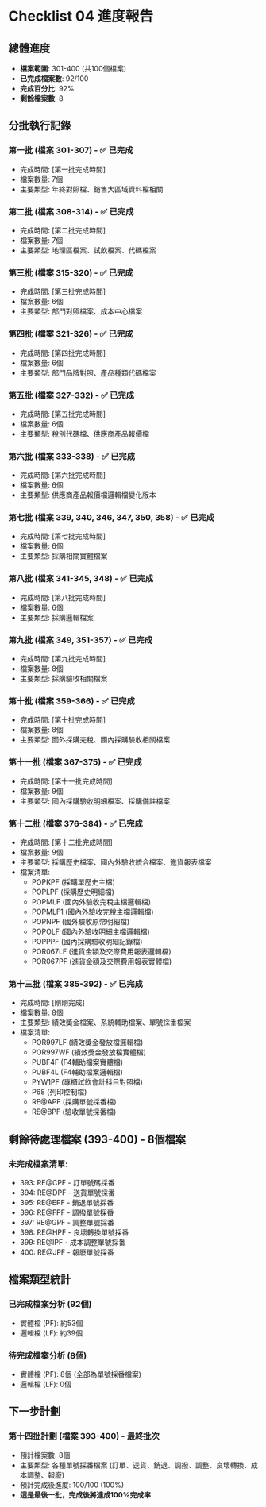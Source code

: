 # Checklist 04 進度報告

## 總體進度

- **檔案範圍**: 301-400 (共100個檔案)
- **已完成檔案數**: 92/100
- **完成百分比**: 92%
- **剩餘檔案數**: 8

## 分批執行記錄

### 第一批 (檔案 301-307) - ✅ 已完成
- 完成時間: [第一批完成時間]
- 檔案數量: 7個
- 主要類型: 年終對照檔、銷售大區域資料檔相關

### 第二批 (檔案 308-314) - ✅ 已完成
- 完成時間: [第二批完成時間]
- 檔案數量: 7個
- 主要類型: 地理區檔案、試飲檔案、代碼檔案

### 第三批 (檔案 315-320) - ✅ 已完成
- 完成時間: [第三批完成時間]
- 檔案數量: 6個
- 主要類型: 部門對照檔案、成本中心檔案

### 第四批 (檔案 321-326) - ✅ 已完成
- 完成時間: [第四批完成時間]
- 檔案數量: 6個
- 主要類型: 部門品牌對照、產品種類代碼檔案

### 第五批 (檔案 327-332) - ✅ 已完成
- 完成時間: [第五批完成時間]
- 檔案數量: 6個
- 主要類型: 稅別代碼檔、供應商產品報價檔

### 第六批 (檔案 333-338) - ✅ 已完成
- 完成時間: [第六批完成時間]
- 檔案數量: 6個
- 主要類型: 供應商產品報價檔邏輯檔變化版本

### 第七批 (檔案 339, 340, 346, 347, 350, 358) - ✅ 已完成
- 完成時間: [第七批完成時間]
- 檔案數量: 6個
- 主要類型: 採購相關實體檔案

### 第八批 (檔案 341-345, 348) - ✅ 已完成
- 完成時間: [第八批完成時間]
- 檔案數量: 6個
- 主要類型: 採購邏輯檔案

### 第九批 (檔案 349, 351-357) - ✅ 已完成
- 完成時間: [第九批完成時間]
- 檔案數量: 8個
- 主要類型: 採購驗收相關檔案

### 第十批 (檔案 359-366) - ✅ 已完成
- 完成時間: [第十批完成時間]
- 檔案數量: 8個
- 主要類型: 國外採購完稅、國內採購驗收相關檔案

### 第十一批 (檔案 367-375) - ✅ 已完成
- 完成時間: [第十一批完成時間]
- 檔案數量: 9個
- 主要類型: 國內採購驗收明細檔案、採購備註檔案

### 第十二批 (檔案 376-384) - ✅ 已完成
- 完成時間: [第十二批完成時間]
- 檔案數量: 9個
- 主要類型: 採購歷史檔案、國內外驗收統合檔案、進貨報表檔案
- 檔案清單:
  - POPKPF (採購單歷史主檔)
  - POPLPF (採購歷史明細檔)
  - POPMLF (國內外驗收完稅主檔邏輯檔)
  - POPMLF1 (國內外驗收完稅主檔邏輯檔)
  - POPNPF (國外驗收原幣明細檔)
  - POPOLF (國內外驗收明細主檔邏輯檔)
  - POPPPF (國內採購驗收明細記錄檔)
  - POR067LF (進貨金額及交際費用報表邏輯檔)
  - POR067PF (進貨金額及交際費用報表實體檔)

### 第十三批 (檔案 385-392) - ✅ 已完成
- 完成時間: [剛剛完成]
- 檔案數量: 8個
- 主要類型: 績效獎金檔案、系統輔助檔案、單號採番檔案
- 檔案清單:
  - POR997LF (績效獎金發放檔邏輯檔)
  - POR997WF (績效獎金發放檔實體檔)
  - PUBF4F (F4輔助檔案實體檔)
  - PUBF4L (F4輔助檔案邏輯檔)
  - PYW1PF (專櫃試飲會計科目對照檔)
  - P68 (列印控制檔)
  - RE@APF (採購單號採番檔)
  - RE@BPF (驗收單號採番檔)

## 剩餘待處理檔案 (393-400) - 8個檔案

### 未完成檔案清單:
- 393: RE@CPF - 訂單號碼採番
- 394: RE@DPF - 送貨單號採番
- 395: RE@EPF - 銷退單號採番
- 396: RE@FPF - 調撥單號採番
- 397: RE@GPF - 調整單號採番
- 398: RE@HPF - 良壞轉換單號採番
- 399: RE@IPF - 成本調整單號採番
- 400: RE@JPF - 報廢單號採番

## 檔案類型統計

### 已完成檔案分析 (92個)
- 實體檔 (PF): 約53個
- 邏輯檔 (LF): 約39個

### 待完成檔案分析 (8個)
- 實體檔 (PF): 8個 (全部為單號採番檔案)
- 邏輯檔 (LF): 0個

## 下一步計劃

### 第十四批計劃 (檔案 393-400) - 最終批次
- 預計檔案數: 8個
- 主要類型: 各種單號採番檔案 (訂單、送貨、銷退、調撥、調整、良壞轉換、成本調整、報廢)
- 預計完成後進度: 100/100 (100%)
- **這是最後一批，完成後將達成100%完成率** 